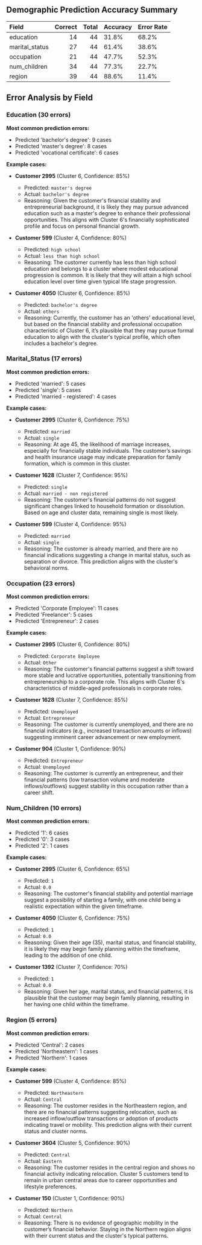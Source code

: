 ## Demographic Prediction Accuracy Summary

| Field          |   Correct |   Total | Accuracy   | Error Rate   |
|:---------------|----------:|--------:|:-----------|:-------------|
| education      |        14 |      44 | 31.8%      | 68.2%        |
| marital_status |        27 |      44 | 61.4%      | 38.6%        |
| occupation     |        21 |      44 | 47.7%      | 52.3%        |
| num_children   |        34 |      44 | 77.3%      | 22.7%        |
| region         |        39 |      44 | 88.6%      | 11.4%        |


## Error Analysis by Field


### Education (30 errors)

**Most common prediction errors:**

- Predicted 'bachelor's degree': 9 cases
- Predicted 'master's degree': 8 cases
- Predicted 'vocational certificate': 6 cases

**Example cases:**

- **Customer 2995** (Cluster 6, Confidence: 85%)
  - Predicted: `master's degree`
  - Actual: `bachelor's degree`
  - Reasoning: Given the customer's financial stability and entrepreneurial background, it is likely they may pursue advanced education such as a master's degree to enhance their professional opportunities. This aligns with Cluster 6's financially sophisticated profile and focus on personal financial growth.

- **Customer 599** (Cluster 4, Confidence: 80%)
  - Predicted: `high school`
  - Actual: `less than high school`
  - Reasoning: The customer currently has less than high school education and belongs to a cluster where modest educational progression is common. It is likely that they will attain a high school education level over time given typical life stage progression.

- **Customer 4050** (Cluster 6, Confidence: 85%)
  - Predicted: `bachelor's degree`
  - Actual: `others`
  - Reasoning: Currently, the customer has an 'others' educational level, but based on the financial stability and professional occupation characteristic of Cluster 6, it’s plausible that they may pursue formal education to align with the cluster's typical profile, which often includes a bachelor's degree.

### Marital_Status (17 errors)

**Most common prediction errors:**

- Predicted 'married': 5 cases
- Predicted 'single': 5 cases
- Predicted 'married - registered': 4 cases

**Example cases:**

- **Customer 2995** (Cluster 6, Confidence: 75%)
  - Predicted: `married`
  - Actual: `single`
  - Reasoning: At age 45, the likelihood of marriage increases, especially for financially stable individuals. The customer’s savings and health insurance usage may indicate preparation for family formation, which is common in this cluster.

- **Customer 1628** (Cluster 7, Confidence: 95%)
  - Predicted: `single`
  - Actual: `married - non registered`
  - Reasoning: The customer's financial patterns do not suggest significant changes linked to household formation or dissolution. Based on age and cluster data, remaining single is most likely.

- **Customer 599** (Cluster 4, Confidence: 95%)
  - Predicted: `married`
  - Actual: `single`
  - Reasoning: The customer is already married, and there are no financial indications suggesting a change in marital status, such as separation or divorce. This prediction aligns with the cluster's behavioral norms.

### Occupation (23 errors)

**Most common prediction errors:**

- Predicted 'Corporate Employee': 11 cases
- Predicted 'Freelancer': 5 cases
- Predicted 'Entrepreneur': 2 cases

**Example cases:**

- **Customer 2995** (Cluster 6, Confidence: 80%)
  - Predicted: `Corporate Employee`
  - Actual: `Other`
  - Reasoning: The customer's financial patterns suggest a shift toward more stable and lucrative opportunities, potentially transitioning from entrepreneurship to a corporate role. This aligns with Cluster 6's characteristics of middle-aged professionals in corporate roles.

- **Customer 1628** (Cluster 7, Confidence: 85%)
  - Predicted: `Unemployed`
  - Actual: `Entrepreneur`
  - Reasoning: The customer is currently unemployed, and there are no financial indicators (e.g., increased transaction amounts or inflows) suggesting imminent career advancement or new employment.

- **Customer 904** (Cluster 1, Confidence: 90%)
  - Predicted: `Entrepreneur`
  - Actual: `Unemployed`
  - Reasoning: The customer is currently an entrepreneur, and their financial patterns (low transaction volume and moderate inflows/outflows) suggest stability in this occupation rather than a career shift.

### Num_Children (10 errors)

**Most common prediction errors:**

- Predicted '1': 6 cases
- Predicted '0': 3 cases
- Predicted '2': 1 cases

**Example cases:**

- **Customer 2995** (Cluster 6, Confidence: 65%)
  - Predicted: `1`
  - Actual: `0.0`
  - Reasoning: The customer's financial stability and potential marriage suggest a possibility of starting a family, with one child being a realistic expectation within the given timeframe.

- **Customer 4050** (Cluster 6, Confidence: 75%)
  - Predicted: `1`
  - Actual: `0.0`
  - Reasoning: Given their age (35), marital status, and financial stability, it is likely they may begin family planning within the timeframe, leading to the addition of one child.

- **Customer 1392** (Cluster 7, Confidence: 70%)
  - Predicted: `1`
  - Actual: `0.0`
  - Reasoning: Given her age, marital status, and financial patterns, it is plausible that the customer may begin family planning, resulting in her having one child within the timeframe.

### Region (5 errors)

**Most common prediction errors:**

- Predicted 'Central': 2 cases
- Predicted 'Northeastern': 1 cases
- Predicted 'Northern': 1 cases

**Example cases:**

- **Customer 599** (Cluster 4, Confidence: 85%)
  - Predicted: `Northeastern`
  - Actual: `Central`
  - Reasoning: The customer resides in the Northeastern region, and there are no financial patterns suggesting relocation, such as increased inflow/outflow transactions or adoption of products indicating travel or mobility. This prediction aligns with their current status and cluster norms.

- **Customer 3604** (Cluster 5, Confidence: 90%)
  - Predicted: `Central`
  - Actual: `Eastern`
  - Reasoning: The customer resides in the central region and shows no financial activity indicating relocation. Cluster 5 customers tend to remain in urban central areas due to career opportunities and lifestyle preferences.

- **Customer 150** (Cluster 1, Confidence: 90%)
  - Predicted: `Northern`
  - Actual: `Central`
  - Reasoning: There is no evidence of geographic mobility in the customer’s financial behavior. Staying in the Northern region aligns with their current status and the cluster's typical patterns.